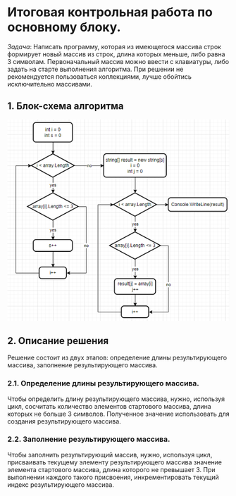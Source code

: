 # Итоговая контрольная работа по основному блоку.
*Задача*: Написать программу, которая из имеющегося массива строк формирует новый массив из строк, длина которых меньше, либо равна 3 символам. Первоначальный массив можно ввести с клавиатуры, либо задать на старте выполнения алгоритма. При решении не рекомендуется пользоваться коллекциями, лучше обойтись исключительно массивами.

## 1. Блок-схема алгоритма
![Diagram](Diagram.png)

## 2. Описание решения
Решение состоит из двух этапов: определение длины результирующего массива, заполнение результирующего массива.

### 2.1. Определение длины результирующего массива.
Чтобы определить длину результирующего массива, нужно, используя цикл, сосчитать количество элементов стартового массива, длина которых не больше 3 символов. Полученное значение использовать для создания результирующего массива.

### 2.2. Заполнение результирующего массива.
Чтобы заполнить результирующий массив, нужно, используя цикл, присваивать текущему элементу результирующего массива значение элемента стартового массива, длина которого не превышает 3. При выполнении каждого такого присвоения, инкрементировать текущий индекс результирующего массива.